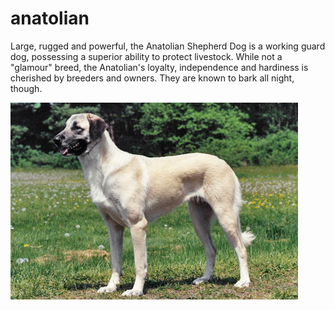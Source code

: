 # anatolian

Large, rugged and powerful, the Anatolian Shepherd Dog is a working guard dog, possessing
a superior ability to protect livestock. While not a "glamour" breed, the Anatolian's 
loyalty, independence and hardiness is cherished by breeders and owners. They are known to bark all night, though.

![](anatolian_shepherd_dog.jpg)

